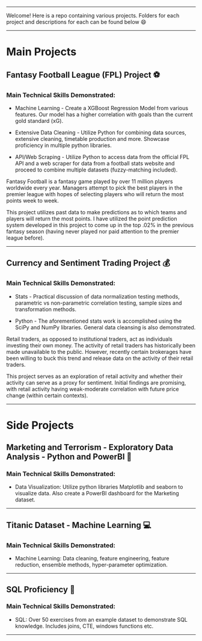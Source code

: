 ***

Welcome! Here is a repo containing various projects. Folders for each project and descriptions for each can be found below :smile:

***

# Main Projects

## Fantasy Football League (FPL) Project :soccer:

### Main Technical Skills Demonstrated:

* Machine Learning - Create a XGBoost Regression Model from various features. Our model has a higher correlation with goals than the current gold standard (xG). 

* Extensive Data Cleaning - Utilize Python for combining data sources, extensive cleaning, timetable production and more. Showcase proficiency in multiple python libraries. 

* API/Web Scraping - Utilize Python to access data from the official FPL API and a web scraper for data from a football stats website and proceed to combine multiple datasets (fuzzy-matching included).

Fantasy Football is a fantasy game played by over 11 million players worldwide every year. Managers attempt to pick the best players in the premier league with hopes of selecting players who will return the most points week to week. 

This project utilizes past data to make predictions as to which teams and players will return the most points. I have utilized the point prediction system developed in this project to come up in the top .02% in the previous fantasy season (having never played nor paid attention to the premier league before). 

***

## Currency and Sentiment Trading Project :moneybag:

### Main Technical Skills Demonstrated: 

* Stats - Practical discussion of data normalization testing methods, parametric vs non-parametric correlation testing, sample sizes and transformation methods. 

* Python - The aforementioned stats work is accomplished using the SciPy and NumPy libraries. General data cleansing is also demonstrated. 

Retail traders, as opposed to institutional traders, act as individuals investing their own money. The activity of retail traders has historically been made unavailable to the public. However, recently certain brokerages have been willing to buck this trend and release data on the activity of their retail traders. 

This project serves as an exploration of retail activity and whether their activity can serve as a proxy for sentiment. Initial findings are promising, with retail activity having weak-moderate correlation with future price change (within certain contexts). 

*** 

# Side Projects 

## Marketing and Terrorism - Exploratory Data Analysis - Python and PowerBI :art:
### Main Technical Skills Demonstrated:

* Data Visualization: Utilize python libraries Matplotlib and seaborn to visualize data. Also create a PowerBI dashboard for the Marketing dataset. 

*** 

## Titanic Dataset - Machine Learning :computer:
### Main Technical Skills Demonstrated:

* Machine Learning: Data cleaning, feature engineering, feature reduction, ensemble methods, hyper-parameter optimization. 

*** 

## SQL Proficiency :abacus:
### Main Technical Skills Demonstrated:

* SQL: Over 50 exercises from an example dataset to demonstrate SQL knowledge. Includes joins, CTE, windows functions etc. 

***
